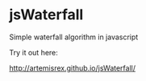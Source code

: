 jsWaterfall
=======

Simple waterfall algorithm in javascript

Try it out here:

http://artemisrex.github.io/jsWaterfall/
